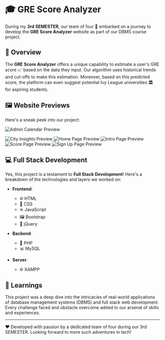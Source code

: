 # 🎓 GRE Score Analyzer

During my **3rd SEMESTER**, our team of four 🚀 embarked on a journey to develop the **GRE Score Analyzer** website as part of our DBMS course project.

## 📌 Overview

The **GRE Score Analyzer** offers a unique capability to estimate a user's GRE score 📈 based on the data they input. Our algorithm uses historical trends and cut-offs to make this estimation. Moreover, based on this predicted score, the platform can even suggest potential Ivy League universities 🏛️ for aspiring students.

## 🖼️ Website Previews

Here's a sneak peek into our project:

![Admin Calendar Preview](https://github.com/Vinu-1975/GRE_ANALYZER_WEB_APP/WebPage_Preview_Images/89218383/db808748-2a94-469e-acae-c2f811391981)

![City Insights Preview](https://github.com/Vinu-1975/GRE_ANALYZER_WEB_APP/assets/89218383/db808748-2a94-469e-acae-c2f811391981)
![Home Page Preview](./Website%20Preview%20Images/HomePage.png)
![Intro Page Preview](./Website%20Preview%20Images/IntroPage.png)
![Score Page Preview](./Website%20Preview%20Images/ScorePage.png)
![Sign Up Page Preview](./Website%20Preview%20Images/SignUpPage.png)


## 💻 Full Stack Development

Yes, this project is a testament to **Full Stack Development**! Here's a breakdown of the technologies and layers we worked on:

- **Frontend**: 
  - 🌐 HTML
  - 🎨 CSS
  - ☕ JavaScript
  - 🖼️ Bootstrap
  - 📜 jQuery
  
- **Backend**:
  - 🐘 PHP
  - 📊 MySQL
  
- **Server**:
  - 🌐 XAMPP

## 🌟 Learnings

This project was a deep dive into the intricacies of real-world applications of database management systems (DBMS) and full stack web development. Every challenge faced and obstacle overcome added to our arsenal of skills and experiences.

---

❤️ Developed with passion by a dedicated team of four during our 3rd SEMESTER. Looking forward to more such adventures in tech!

